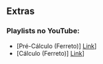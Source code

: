 ## Extras

### Playlists no YouTube:

- [Pré-Cálculo (Ferreto)] [Link](https://www.youtube.com/watch?v=SPZqQ5qn3P0&list=PL6oFLDTrOyYiNx4HmlLQakGHTSizaCAIW)] <br> 
- [Cálculo (Ferreto)] [Link](https://www.youtube.com/watch?v=DkCHV5Kbx4o&list=PLTPg64KdGgYhACfQUtMf3CuhWOfLoTf_a)] <br> 
